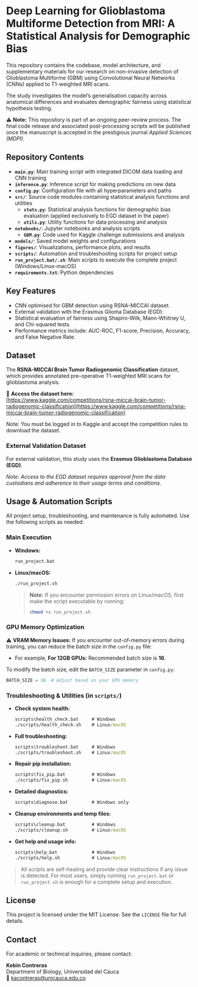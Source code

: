 # Deep Learning for Glioblastoma Multiforme Detection from MRI: A Statistical Analysis for Demographic Bias

This repository contains the codebase, model architecture, and supplementary materials for our research on non-invasive detection of Glioblastoma Multiforme (GBM) using Convolutional Neural Networks (CNNs) applied to T1-weighted MRI scans.

The study investigates the model’s generalisation capacity across anatomical differences and evaluates demographic fairness using statistical hypothesis testing.

⚠️ **Note:** This repository is part of an ongoing peer-review process. The final code release and associated post-processing scripts will be published once the manuscript is accepted in the prestigious journal *Applied Sciences (MDPI)*.

## Repository Contents

- **`main.py`**: Main training script with integrated DICOM data loading and CNN training
- **`inference.py`**: Inference script for making predictions on new data
- **`config.py`**: Configuration file with all hyperparameters and paths
- **`src/`**: Source code modules containing statistical analysis functions and utilities
  - **`stats.py`**: Statistical analysis functions for demographic bias evaluation (applied exclusively to EGD dataset in the paper)
  - **`utils.py`**: Utility functions for data processing and analysis
- **`notebooks/`**: Jupyter notebooks and analysis scripts
  - **`GBM.py`**: Code used for Kaggle challenge submissions and analysis
- **`models/`**: Saved model weights and configurations
- **`figures/`**: Visualizations, performance plots, and results
- **`scripts/`**: Automation and troubleshooting scripts for project setup
- **`run_project.bat/.sh`**: Main scripts to execute the complete project (Windows/Linux-macOS)
- **`requirements.txt`**: Python dependencies

## Key Features

- CNN optimised for GBM detection using RSNA-MICCAI dataset.
- External validation with the Erasmus Glioma Database (EGD).
- Statistical evaluation of fairness using Shapiro-Wilk, Mann-Whitney U, and Chi-squared tests.
- Performance metrics include: AUC-ROC, F1-score, Precision, Accuracy, and False Negative Rate.

## Dataset

The **RSNA-MICCAI Brain Tumor Radiogenomic Classification** dataset, which provides annotated pre-operative T1-weighted MRI scans for glioblastoma analysis.

🧠 **Access the dataset here:**  
[https://www.kaggle.com/competitions/rsna-miccai-brain-tumor-radiogenomic-classification](https://www.kaggle.com/competitions/rsna-miccai-brain-tumor-radiogenomic-classification)

Note: You must be logged in to Kaggle and accept the competition rules to download the dataset.

### External Validation Dataset

For external validation, this study uses the **Erasmus Glioblastoma Database (EGD)**.

*Note: Access to the EGD dataset requires approval from the data custodians and adherence to their usage terms and conditions.*

## Usage & Automation Scripts

All project setup, troubleshooting, and maintenance is fully automated. Use the following scripts as needed:

### Main Execution
- **Windows:**
  ```bat
  run_project.bat
  ```
- **Linux/macOS:**
  ```bash
  ./run_project.sh
  ```
  
  > **Note:** If you encounter permission errors on Linux/macOS, first make the script executable by running:
  > ```bash
  > chmod +x run_project.sh
  > ```

### GPU Memory Optimization

⚠️ **VRAM Memory Issues:** If you encounter out-of-memory errors during training, you can reduce the batch size in the `config.py` file:

- For example, **For 12GB GPUs:** Recommended batch size is **16**.

To modify the batch size, edit the `BATCH_SIZE` parameter in `config.py`:
```python
BATCH_SIZE = 16  # Adjust based on your GPU memory
```

### Troubleshooting & Utilities (in `scripts/`)
- **Check system health:**
  ```bat
  scripts\health_check.bat     # Windows
  ./scripts/health_check.sh    # Linux/macOS
  ```
- **Full troubleshooting:**
  ```bat
  scripts\troubleshoot.bat     # Windows
  ./scripts/troubleshoot.sh    # Linux/macOS
  ```
- **Repair pip installation:**
  ```bat
  scripts\fix_pip.bat          # Windows
  ./scripts/fix_pip.sh         # Linux/macOS
  ```
- **Detailed diagnostics:**
  ```bat
  scripts\diagnose.bat         # Windows only
  ```
- **Cleanup environments and temp files:**
  ```bat
  scripts\cleanup.bat          # Windows
  ./scripts/cleanup.sh         # Linux/macOS
  ```
- **Get help and usage info:**
  ```bat
  scripts\help.bat             # Windows
  ./scripts/help.sh            # Linux/macOS
  ```

> All scripts are self-healing and provide clear instructions if any issue is detected. For most users, simply running `run_project.bat` or `run_project.sh` is enough for a complete setup and execution.

## License

This project is licensed under the MIT License. See the `LICENSE` file for full details.

## Contact

For academic or technical inquiries, please contact:

**Kebin Contreras**  
Department of Biology, Universidad del Cauca  
📧 [kacontreras@unicauca.edu.co](mailto:kacontreras@unicauca.edu.co)

